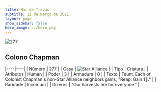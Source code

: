 ```yaml
---
title: Mar de Trevas
subtitle: 12 de março de 2021
layout: page
show_sidebar: false
hero_image: ../hero.png
---
```


![277](https://cdn.keyforgegame.com/media/card_front/pt/496_277_VMWM5H39QG8X_pt.png)

## Colono Chapman

|----|----|
| Número | 277 |
| Casa | ![Star Alliance](https://archonarcana.com/images/thumb/7/7d/Star_Alliance.png/22px-Star_Alliance.png "Aliança Estelar") |
| Tipo | Criatura |
| Atributos | Human |
| Poder | 3 |
| Armadura | 0 |
| Texto | Taunt.  Each of Colonist Chapman's non-Star Alliance neighbors gains, "Reap: Gain 1." |
| Raridade | Incomum |
| Dizeres | “Our harvests are for everyone.” |
